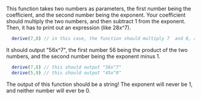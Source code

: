 This function takes two numbers as parameters, the first number being the coefficient, and the second number being the exponent. Your coefficient should multiply the two numbers, and then subtract 1 from the exponent. Then, it has to print out an expression (like 28x^7).

```javascript
  derive(7,8) // in this case, the function should multiply 7  and 8, and then subtract 1 from 8.
```
It should output "56x^7", the first number 56 being the product of the two numbers, and the second number being the exponent minus 1.
```javascript
  derive(7,8) // this should output "56x^7" 
  derive(5,9) // this should output "45x^8" 
```
The output of this function should be a string! The exponent will never be 1, and neither number will ever be 0.